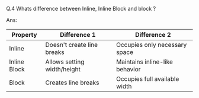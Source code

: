 Q.4 Whats difference between Inline, Inline Block and block ?

Ans: 

| Property        | Difference 1               | Difference 2                    |
|-----------------|----------------------------|---------------------------------|
| Inline          | Doesn't create line breaks | Occupies only necessary space   |
| Inline Block    | Allows setting width/height| Maintains inline-like behavior  |
| Block           | Creates line breaks        | Occupies full available width   |

